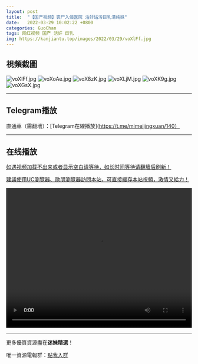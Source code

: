 ```yaml
---
layout: post
title:  "【国产视频】丧尸入侵医院 活奸玷污巨乳清纯妹"
date:   2022-03-29 10:02:22 +0800
categories: GuoChan
tags: 网红视频 国产 活奸 巨乳
img: https://kanjiantu.top/images/2022/03/29/voXlFf.jpg
---
```



## 視頻截圖

![voXlFf.jpg](https://kanjiantu.top/images/2022/03/29/voXlFf.jpg)
![voXoAe.jpg](https://kanjiantu.top/images/2022/03/29/voXoAe.jpg)
![voX8zK.jpg](https://kanjiantu.top/images/2022/03/29/voX8zK.jpg)
![voXLjM.jpg](https://kanjiantu.top/images/2022/03/29/voXLjM.jpg)
![voXK9g.jpg](https://kanjiantu.top/images/2022/03/29/voXK9g.jpg)
![voXGsX.jpg](https://kanjiantu.top/images/2022/03/29/voXGsX.jpg)

* * *
## Telegram播放

直通車（需翻墻）：[Telegram在線播放](https://t.me/mimeijingxuan/140）

* * *
## 在线播放
<u>如遇视频加载不出来或者显示空白请等待，如长时间等待请翻墙后刷新！</u>

<u>建議使用UC瀏覽器、歐朋瀏覽器訪問本站，可直接緩存本站視頻，激情又給力！</u>
<center><video src="https://cdn.publer.io/uploads/tmp/1648499526-23799-0973-2008/88d7508a4f2ea48f706304d206c5aa7a.mp4" width="100%" height="380px" controls="controls"></video></center>

* * *
更多優質資源盡在**迷妹精選**！

唯一資源電報群：[點我入群](https://t.me/mimeijingxuan)


